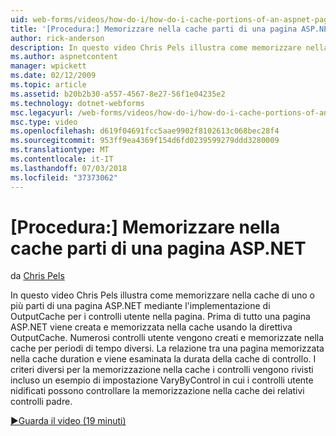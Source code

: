 ```yaml
---
uid: web-forms/videos/how-do-i/how-do-i-cache-portions-of-an-aspnet-page
title: '[Procedura:] Memorizzare nella cache parti di una pagina ASP.NET | Microsoft Docs'
author: rick-anderson
description: In questo video Chris Pels illustra come memorizzare nella cache di uno o più parti di una pagina ASP.NET mediante l'implementazione di OutputCache per i controlli utente nella pagina. Prima di tutto un...
ms.author: aspnetcontent
manager: wpickett
ms.date: 02/12/2009
ms.topic: article
ms.assetid: b20b2b30-a557-4567-8e27-56f1e04235e2
ms.technology: dotnet-webforms
msc.legacyurl: /web-forms/videos/how-do-i/how-do-i-cache-portions-of-an-aspnet-page
msc.type: video
ms.openlocfilehash: d619f04691fcc5aae9902f8102613c068bec28f4
ms.sourcegitcommit: 953ff9ea4369f154d6fd0239599279ddd3280009
ms.translationtype: MT
ms.contentlocale: it-IT
ms.lasthandoff: 07/03/2018
ms.locfileid: "37373062"
---
```

<a name="how-do-i-cache-portions-of-an-aspnet-page"></a>[Procedura:] Memorizzare nella cache parti di una pagina ASP.NET
====================
da [Chris Pels](https://twitter.com/chrispels)

In questo video Chris Pels illustra come memorizzare nella cache di uno o più parti di una pagina ASP.NET mediante l'implementazione di OutputCache per i controlli utente nella pagina. Prima di tutto una pagina ASP.NET viene creata e memorizzata nella cache usando la direttiva OutputCache. Numerosi controlli utente vengono creati e memorizzate nella cache per periodi di tempo diversi. La relazione tra una pagina memorizzata nella cache duration e viene esaminata la durata della cache di controllo. I criteri diversi per la memorizzazione nella cache i controlli vengono rivisti incluso un esempio di impostazione VaryByControl in cui i controlli utente nidificati possono controllare la memorizzazione nella cache dei relativi controlli padre.

[&#9654;Guarda il video (19 minuti)](https://channel9.msdn.com/Blogs/ASP-NET-Site-Videos/how-do-i-cache-portions-of-an-aspnet-page)
